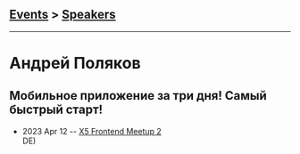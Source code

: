 ## [Events](../README.md) > [Speakers](../speakers.md)
---

# Андрей Поляков

## Мобильное приложение за три дня! Самый быстрый старт!
- 2023 Apr 12 -- [X5 Frontend Meetup 2](https://youtu.be/9UGUKEqaOas)    
DE)    

